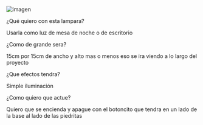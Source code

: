 
![imagen](https://user-images.githubusercontent.com/78345742/116204483-1c070d80-a73d-11eb-8d5a-26c531dfa1dc.png)



¿Qué quiero con esta lampara?

   Usarla como luz de mesa de noche o de escritorio

¿Como de grande sera?

   15cm por 15cm de ancho y alto mas o menos eso se ira viendo a lo largo del proyecto

¿Que efectos tendra?

  Simple iluminación

¿Como quiero que actue?

   Quiero que se encienda y apague con el botoncito que tendra en un lado de la base al lado de las piedritas
